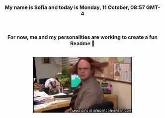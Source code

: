 


<div align="center">
<h3 >My name is Sofia and today is Monday, 11 October, 08:57 GMT-4</h3><br>
<h3 >For now, me and my personalities are working to create a fun Readme 👋
</h3><br>
<img src='img/dwight.gif' alt='working...'/>
</div>
